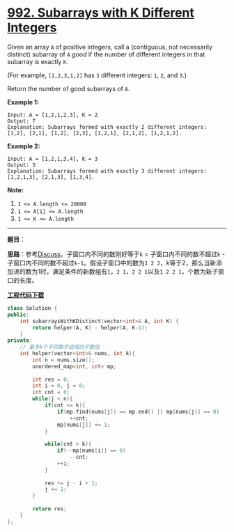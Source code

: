 # [992. Subarrays with K Different Integers](https://leetcode.com/problems/subarrays-with-k-different-integers/)

Given an array `A` of positive integers, call a (contiguous, not necessarily distinct) subarray of `A` *good* if the number of different integers in that subarray is exactly `K`.

(For example, `[1,2,3,1,2]` has `3` different integers: `1`, `2`, and `3`.)

Return the number of good subarrays of `A`.

**Example 1:**

```
Input: A = [1,2,1,2,3], K = 2
Output: 7
Explanation: Subarrays formed with exactly 2 different integers: [1,2], [2,1], [1,2], [2,3], [1,2,1], [2,1,2], [1,2,1,2].
```

**Example 2:**

```
Input: A = [1,2,1,3,4], K = 3
Output: 3
Explanation: Subarrays formed with exactly 3 different integers: [1,2,1,3], [2,1,3], [1,3,4].
```

**Note:**

1. `1 <= A.length <= 20000`
2. `1 <= A[i] <= A.length`
3. `1 <= K <= A.length`

-----

**题目**：

**思路**：参考[Discuss](https://leetcode.com/problems/subarrays-with-k-different-integers/discuss/234482/JavaC++Python-Sliding-Window-atMost(K)-atMost(K-1))。子窗口内不同的数刚好等于`k` = 子窗口内不同的数不超过`k` - 子窗口内不同的数不超过`k-1`。假设子窗口中的数为`1 2 2`，k等于2，那么当新添加进的数为1时，满足条件的新数组有`1`，`2 1`，`2 2 1`以及`1 2 2 1`，个数为新子窗口的长度。

[**工程代码下载**](https://github.com/shenkh/leetcode)

```cpp
class Solution {
public:
    int subarraysWithKDistinct(vector<int>& A, int K) {
        return helper(A, K) - helper(A, K-1);
    }
private:
    // 最多k个不同数字组成的子数组
    int helper(vector<int>& nums, int k){
        int n = nums.size();
        unordered_map<int, int> mp;
        
        int res = 0;
        int i = 0, j = 0;
        int cnt = 0;
        while(j < n){
            if(cnt <= k){
                if(mp.find(nums[j]) == mp.end() || mp[nums[j]] == 0)
                    ++cnt;
                mp[nums[j]] += 1;
            }
            
            while(cnt > k){
                if(--mp[nums[i]] == 0)
                    --cnt;
                ++i;
            }
            
            res += j - i + 1;
            j += 1;
        }
        
        return res;
    }
};
```
